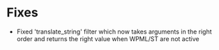# Fixes
* Fixed 'translate_string' filter which now takes arguments in the right order and returns the right value when WPML/ST are not active